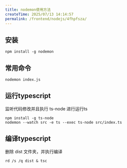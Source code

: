 ```yaml
---
title: nodemon使用方法
createTime: 2025/07/13 14:14:57
permalink: /frontend/nodejs/4fhpfsza/
---
```


## 安装

```shell
npm install -g nodemon
```

## 常用命令

```shell
nodemon index.js
```

## 运行typescript

监听代码修改并且执行 ts-node 进行运行ts

```shell
npm install -g ts-node
nodemon --watch src -e ts --exec ts-node src/index.ts
```

## 编译typescript

删除 dist 文件夹，并执行编译

```shell
rd /s /q dist & tsc
```
